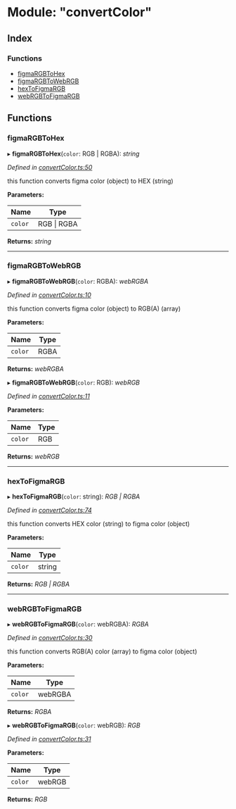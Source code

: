 
# Module: "convertColor"

## Index

### Functions

* [figmaRGBToHex](_convertcolor_.md#figmargbtohex)
* [figmaRGBToWebRGB](_convertcolor_.md#figmargbtowebrgb)
* [hexToFigmaRGB](_convertcolor_.md#hextofigmargb)
* [webRGBToFigmaRGB](_convertcolor_.md#webrgbtofigmargb)

## Functions

###  figmaRGBToHex

▸ **figmaRGBToHex**(`color`: RGB | RGBA): *string*

*Defined in [convertColor.ts:50](https://github.com/figma-plugin-helper-functions/figma-plugin-helpers/blob/43ca7ad/src/helpers/convertColor.ts#L50)*

this function converts figma color (object) to HEX (string)

**Parameters:**

Name | Type |
------ | ------ |
`color` | RGB &#124; RGBA |

**Returns:** *string*

___

###  figmaRGBToWebRGB

▸ **figmaRGBToWebRGB**(`color`: RGBA): *webRGBA*

*Defined in [convertColor.ts:10](https://github.com/figma-plugin-helper-functions/figma-plugin-helpers/blob/43ca7ad/src/helpers/convertColor.ts#L10)*

this function converts figma color (object) to RGB(A) (array)

**Parameters:**

Name | Type |
------ | ------ |
`color` | RGBA |

**Returns:** *webRGBA*

▸ **figmaRGBToWebRGB**(`color`: RGB): *webRGB*

*Defined in [convertColor.ts:11](https://github.com/figma-plugin-helper-functions/figma-plugin-helpers/blob/43ca7ad/src/helpers/convertColor.ts#L11)*

**Parameters:**

Name | Type |
------ | ------ |
`color` | RGB |

**Returns:** *webRGB*

___

###  hexToFigmaRGB

▸ **hexToFigmaRGB**(`color`: string): *RGB | RGBA*

*Defined in [convertColor.ts:74](https://github.com/figma-plugin-helper-functions/figma-plugin-helpers/blob/43ca7ad/src/helpers/convertColor.ts#L74)*

this function converts HEX color (string) to figma color (object)

**Parameters:**

Name | Type |
------ | ------ |
`color` | string |

**Returns:** *RGB | RGBA*

___

###  webRGBToFigmaRGB

▸ **webRGBToFigmaRGB**(`color`: webRGBA): *RGBA*

*Defined in [convertColor.ts:30](https://github.com/figma-plugin-helper-functions/figma-plugin-helpers/blob/43ca7ad/src/helpers/convertColor.ts#L30)*

this function converts RGB(A) color (array) to figma color (object)

**Parameters:**

Name | Type |
------ | ------ |
`color` | webRGBA |

**Returns:** *RGBA*

▸ **webRGBToFigmaRGB**(`color`: webRGB): *RGB*

*Defined in [convertColor.ts:31](https://github.com/figma-plugin-helper-functions/figma-plugin-helpers/blob/43ca7ad/src/helpers/convertColor.ts#L31)*

**Parameters:**

Name | Type |
------ | ------ |
`color` | webRGB |

**Returns:** *RGB*
